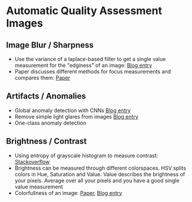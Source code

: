 # Automatic Quality Assessment Images

## Image Blur / Sharpness
- Use the variance of a laplace-based filter to get a single value measurement for the "edginess" of an image: [Blog entry](https://www.pyimagesearch.com/2015/09/07/blur-detection-with-opencv/)
- Paper discusses different methods for focus measurements and compares them: [Paper](https://drive.google.com/open?id=0B1DEg5ii4MOPTnI2aU9IMGNxTEE)

## Artifacts / Anomalies
- Global anomaly detection with CNNs [Blog entry](https://towardsdatascience.com/anomaly-detection-in-images-777534980aeb)
- Remove simple light glares from images [Blog entry](http://www.amphident.de/en/blog/preprocessing-for-automatic-pattern-identification-in-wildlife-removing-glare.html)
- One-class anomaly detection


## Brightness / Contrast

- Using entropy of grayscale histogram to measure contrast: [Stackoverflow](https://stackoverflow.com/questions/13397394/how-to-measure-contrast-in-opencv-visual-c)
- Brightness can be measured through different colorspaces. HSV splits colors in Hue, Saturation and Value. Value describes the brightness of your pixels. Average over all your pixels and you have a good single value measurement
- Colorfullness of an image: [Paper](https://infoscience.epfl.ch/record/33994/files/HaslerS03.pdf), [Blog entry](https://www.pyimagesearch.com/2017/06/05/computing-image-colorfulness-with-opencv-and-python/)

